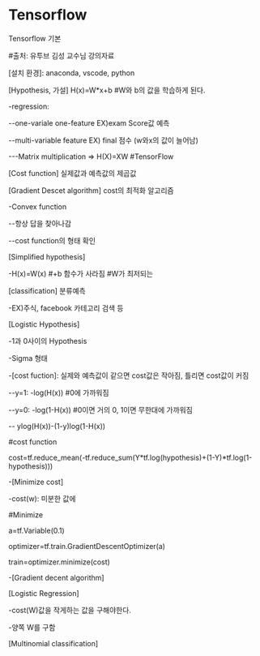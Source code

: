# Tensorflow 
Tensorflow 기본

#출처: 유투브 김성 교수님 강의자료


[설치 환경]: anaconda, vscode, python



[Hypothesis, 가설]  H(x)=W*x+b #W와 b의 값을 학습하게 된다.

-regression:

  --one-variale one-feature EX)exam Score값 예측
  
  --multi-variable feature EX) final  점수 (w와x의 값이 늘어남)
    
   ---Matrix multiplication => H(X)=XW #TensorFlow



[Cost function] 실제값과 예측값의 제곱값



[Gradient Descet algorithm] cost의 최적화 알고리즘

-Convex function
  
  --항상 답을 찾아나감
  
  --cost function의 형태 확인
  
  
  
[Simplified hypothesis]
  
 -H(x)=W(x) #+b 함수가 사라짐 #W가 최저되는 



[classification] 분류예측

-EX)주식, facebook 카테고리 검색 등



[Logistic Hypothesis]

-1과 0사이의 Hypothesis

-Sigma 형태

-[cost fuction]: 실제와 예측값이 같으면 cost값은 작아짐, 틀리면 cost값이 커짐

   --y=1: -log(H(x)) #0에 가까워짐
   
   --y=0: -log(1-H(x)) #0이면 거의 0, 1이면 무한대에 가까워짐
   
   --  ylog(H(x))-(1-y)log(1-H(x))
   
 #cost function
 
  cost=tf.reduce_mean(-tf.reduce_sum(Y*tf.log(hypothesis)+(1-Y)*tf.log(1-hypothesis)))
   
-[Minimize cost]

  -cost(w): 미분한 값에 
  
  #Minimize
  
  a=tf.Variable(0.1)
  
  optimizer=tf.train.GradientDescentOptimizer(a)
  
  train=optimizer.minimize(cost)
  
-[Gradient decent algorithm]




[Logistic Regression]

-cost(W)값을 작게하는 값을 구해야한다.

-양쪽 W를 구함



[Multinomial classification]

  
  
   
   
   


